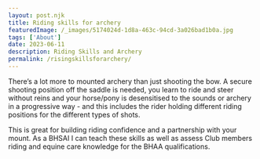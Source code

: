 ```yaml
---
layout: post.njk
title: Riding skills for archery
featuredImage: /_images/5174024d-1d8a-463c-94cd-3a026bad1b0a.jpg
tags: ['About'] 
date: 2023-06-11
description: Riding Skills and Archery
permalink: /risingskillsforarchery/
---
```


There’s a lot more to mounted archery than just shooting the bow.  A secure shooting position off the saddle is needed, you learn to ride and steer without reins and your horse/pony is desensitised to the sounds or archery in a progressive way - and this includes the rider holding different riding positions for the different types of shots. 

This is great for building riding confidence and a partnership with your mount. As a BHSAI I can teach these skills as well as assess Club members riding and equine care knowledge for the BHAA qualifications. 